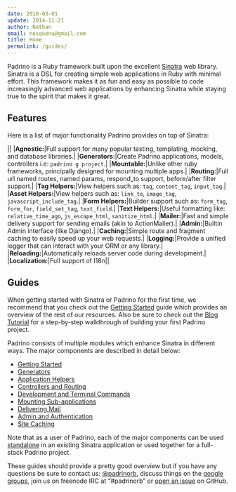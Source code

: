 ```yaml
---
date: 2010-03-01
update: 2014-11-21
author: Nathan
email: nesquena@gmail.com
title: Home
permalink: /guides/
---
```


Padrino is a Ruby framework built upon the excellent [Sinatra](http://www.sinatrarb.com/) web library. Sinatra is a DSL for creating simple web applications in Ruby with minimal effort. This framework makes it as fun and easy as possible to code increasingly advanced web applications by enhancing Sinatra while staying true to the spirit that makes it great.
 

## Features

Here is a list of major functionality Padrino provides on top of Sinatra:

||
|**Agnostic:**|Full support for many popular testing, templating, mocking, and database libraries.|
|**Generators:**|Create Padrino applications, models, controllers i.e: `padrino g project`.|
|**Mountable:**|Unlike other ruby frameworks, principally designed for mounting multiple apps.|
|**Routing:**|Full url named routes, named params, respond\_to support, before/after filter support.|
|**Tag Helpers:**|View helpers such as: `tag`, `content_tag`, `input_tag`.|
|**Asset Helpers:**|View helpers such as: `link_to`, `image_tag`, `javascript_include_tag`.|
|**Form Helpers:**|Builder support such as: `form_tag`, `form_for`, `field_set_tag`, `text_field`.|
|**Text Helpers:**|Useful formatting like: `relative_time_ago`, `js_escape_html`, `sanitize_html`.|
|**Mailer:**|Fast and simple delivery support for sending emails (akin to ActionMailer).|
|**Admin:**|Builtin Admin interface (like Django).|
|**Caching:**|Simple route and fragment caching to easily speed up your web requests.|
|**Logging:**|Provide a unified logger that can interact with your ORM or any library.|
|**Reloading:**|Automatically reloads server code during development.|
|**Localization:**|Full support of I18n||
 

## Guides

When getting started with Sinatra or Padrino for the first time, we recommend that you check out the [Getting Started](/guides/getting-started) guide which provides an overview of the rest of our resources. Also be sure to check out the [Blog Tutorial](/guides/blog-tutorial) for a step-by-step walkthrough of building your first Padrino project.

Padrino consists of multiple modules which enhance Sinatra in different ways. The major components are described in detail below:

- [Getting Started](/guides/getting-started)
- [Generators](/guides/generators)
- [Application Helpers](/guides/application-helpers)
- [Controllers and Routing](/guides/controllers)
- [Development and Terminal Commands](/guides/development-commands)
- [Mounting Sub-applications](/guides/mounting-applications)
- [Delivering Mail](/guides/padrino-mailer)
- [Admin and Authentication](/guides/padrino-admin)
- [Site Caching](/guides/caching-support)


Note that as a user of Padrino, each of the major components can be used [standalone](/guides/standalone-usage-in-sinatra) in an existing Sinatra application or used together for a full-stack Padrino project.


These guides should provide a pretty good overview but if you have any questions be sure to contact us: [@padrinorb](http://twitter.com/#!/padrinorb), discuss things on the [google groups](https://groups.google.com/forum/?hl=en#!forum/padrino), join us on freenode IRC at “\#padrinorb” or [open an issue](https://github.com/padrino/padrino-framework/issues) on GitHub.

